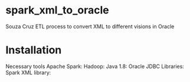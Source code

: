 # spark_xml_to_oracle
Souza Cruz ETL process to convert XML to different visions in Oracle


# Installation

Necessary tools
    Apache Spark:
    Hadoop:
    Java 1.8:
    Oracle JDBC Libraries:
    Spark XML library: